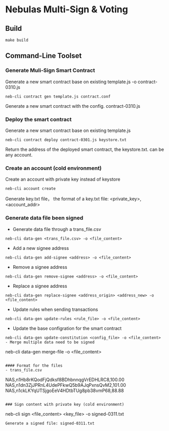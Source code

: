 # Nebulas Multi-Sign & Voting

## Build
```
make build
```

## Command-Line Toolset

### Generate Muli-Sign Smart Contract
Generate a new smart contract base on existing template.js -o contract-0310.js
```
neb-cli contract gen template.js contract.conf 
```
Generate a new smart contract with the config. contract-0310.js

### Deploy the smart contract
Generate a new smart contract base on existing template.js
```
neb-cli contract deploy contract-0301.js keystore.txt
```
Return the address of the deployed smart contract, the keystore.txt. can be any account.

### Create an account (cold environment)
Create an account with private key instead of keystore
```
neb-cli account create
```
Generate key.txt file， the format of a key.txt file:
<private_key>,<account_addr>

### Generate data file been signed
- Generate data file through a trans_file.csv
```
neb-cli data-gen <trans_file.csv> -o <file_content>
```
- Add a new signee address
```
neb-cli data-gen add-signee <address> -o <file_content>
```
- Remove a signee address
```
neb-cli data-gen remove-signee <address> -o <file_content>
```
- Replace a signee address
```
neb-cli data-gen replace-signee <address_origin> <address_new> -o <file_content>
```
- Update rules when sending transactions
```
neb-cli data-gen update-rules <rule_file> -o <file_content>
```
- Update the base configration for the smart contract
```
neb-cli data-gen update-constitution <config_file> -o <file_content>
- Merge multiple data need to be signed
```
neb-cli data-gen merge-file <directory>  -o <file_content>
```

#### Format for the files
- trans_file.csv
   ```
   NAS,n1Hb8rKQodFjQdksf8BDhbnnqgVrEDHLRC8,100.00
   NAS,n1dn3ZjJPRnL4UdePFkwQ5b9AJqPxnsQvM2,101.00
   NAS,n1ckLKYqUTSjgoEeV4HDtbTUg8pb38vmP68,88.88
   ```

### Sign content with private key (cold environment)
```
neb-cli sign <file_content> <key_file> -o signed-0311.txt
```
Generate a signed file: signed-0311.txt

